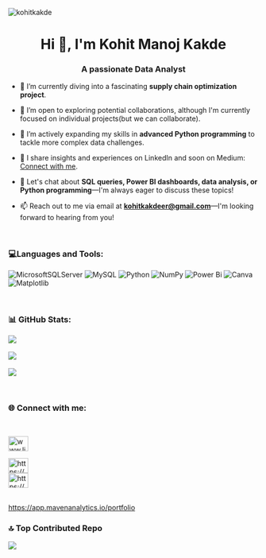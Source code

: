 <p align="left"> <img src="https://komarev.com/ghpvc/?username=kohitkakde&label=Profile%20views&color=b60e21&style=plastic" alt="kohitkakde" /> </p>
<h1 align="center">Hi 👋, I'm Kohit Manoj Kakde</h1>
<h3 align="center">A passionate Data Analyst </h3>





- 🔭 I’m currently diving into a fascinating **supply chain optimization project**.

- 👯 I’m open to exploring potential collaborations, although I'm currently focused on individual projects(but we can collaborate).

 - 🌱 I’m actively expanding my skills in **advanced Python programming** to tackle more complex data challenges.

- 📝 I share insights and experiences on LinkedIn and soon on Medium: [Connect with me](www.linkedin.com/in/kohit-kakde).

- 💬 Let's chat about **SQL queries, Power BI dashboards, data analysis, or Python programming**—I'm always eager to discuss these topics!

- 📫 Reach out to me via email at **kohitkakdeer@gmail.com**—I'm looking forward to hearing from you!

  
  




<br/><h3 align="left">💻Languages and Tools:</h3>


![MicrosoftSQLServer](https://img.shields.io/badge/Microsoft%20SQL%20Server-CC2927?style=for-the-badge&logo=microsoft%20sql%20server&logoColor=white&style=plastic)     ![MySQL](https://img.shields.io/badge/mysql-4479A1.svg?style=for-the-badge&logo=mysql&logoColor=white&style=plastic)    ![Python](https://img.shields.io/badge/python-3670A0?style=for-the-badge&logo=python&logoColor=ffdd54&style=plastic)   ![NumPy](https://img.shields.io/badge/numpy-%23013243.svg?style=for-the-badge&logo=numpy&logoColor=white&style=plastic)   ![Power Bi](https://img.shields.io/badge/power_bi-F2C811?style=for-the-badge&logo=powerbi&logoColor=black&style=plastic)    ![Canva](https://img.shields.io/badge/Canva-%2300C4CC.svg?style=for-the-badge&logo=Canva&logoColor=white&style=plastic)    ![Matplotlib](https://img.shields.io/badge/Matplotlib-%23ffffff.svg?style=for-the-badge&logo=Matplotlib&logoColor=black&style=plastic)

<br/><h3 align="left"> 📊 GitHub Stats:</h3>


<img src="https://github-readme-stats.vercel.app/api?username=kohitkakde&theme=tokyonight&hide_border=true&include_all_commits=false&count_private=false" align="center"/><br/>
<br/>
![](https://github-readme-streak-stats.herokuapp.com/?user=kohitkakde&theme=tokyonight&hide_border=true)<br/>
<br/>
![](https://github-readme-stats.vercel.app/api/top-langs/?username=kohitkakde&theme=tokyonight&hide_border=true&include_all_commits=false&count_private=false&layout=compact)

<br/>
<h3 align="left">🌐 Connect with me:</h3>

<br/> 

<p align="left">
<a href="https://linkedin.com/in/www.linkedin.com/in/kohit-kakde" target="blank"><img align="center" src="https://raw.githubusercontent.com/rahuldkjain/github-profile-readme-generator/master/src/images/icons/Social/linked-in-alt.svg" alt="www.linkedin.com/in/kohit-kakde" height="30" width="40" /> 
  <br/>

</a><a href="https://www.hackerrank.com/https://www.hackerrank.com/dashboard" target="blank"><img align="center" src="https://raw.githubusercontent.com/rahuldkjain/github-profile-readme-generator/master/src/images/icons/Social/hackerrank.svg" alt="https://www.hackerrank.com/dashboard" height="30" width="40" /></a>
<br/>
</a><a href="https://app.mavenanalytics.io/https://www.hackerrank.com/dashboard" target="blank"><img align="center" src="https://raw.githubusercontent.com/rahuldkjain/github-profile-readme-generator/master/src/images/icons/Social/hackerrank.svg" alt="https://www.hackerrank.com/dashboard" height="30" width="40" /></a>

<br/>https://app.mavenanalytics.io/portfolio

### 🔝 Top Contributed Repo
![](https://github-contributor-stats.vercel.app/api?username=kohitkakde&limit=5&theme=tokyonight&combine_all_yearly_contributions=true)
